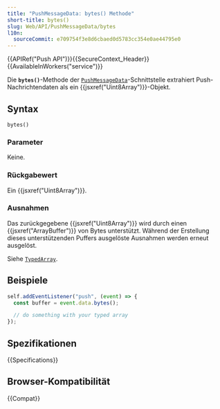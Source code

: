 ```yaml
---
title: "PushMessageData: bytes() Methode"
short-title: bytes()
slug: Web/API/PushMessageData/bytes
l10n:
  sourceCommit: e709754f3e8d6cbaed0d5783cc354e0ae44795e0
---
```


{{APIRef("Push API")}}{{SecureContext_Header}}{{AvailableInWorkers("service")}}

Die **`bytes()`**-Methode der [`PushMessageData`](/de/docs/Web/API/PushMessageData)-Schnittstelle extrahiert Push-Nachrichtendaten als ein {{jsxref("Uint8Array")}}-Objekt.

## Syntax

```js-nolint
bytes()
```

### Parameter

Keine.

### Rückgabewert

Ein {{jsxref("Uint8Array")}}.

### Ausnahmen

Das zurückgegebene {{jsxref("Uint8Array")}} wird durch einen {{jsxref("ArrayBuffer")}} von Bytes unterstützt.
Während der Erstellung dieses unterstützenden Puffers ausgelöste Ausnahmen werden erneut ausgelöst.

Siehe [`TypedArray`](/de/docs/Web/JavaScript/Reference/Global_Objects/TypedArray#exceptions).

## Beispiele

```js
self.addEventListener("push", (event) => {
  const buffer = event.data.bytes();

  // do something with your typed array
});
```

## Spezifikationen

{{Specifications}}

## Browser-Kompatibilität

{{Compat}}
